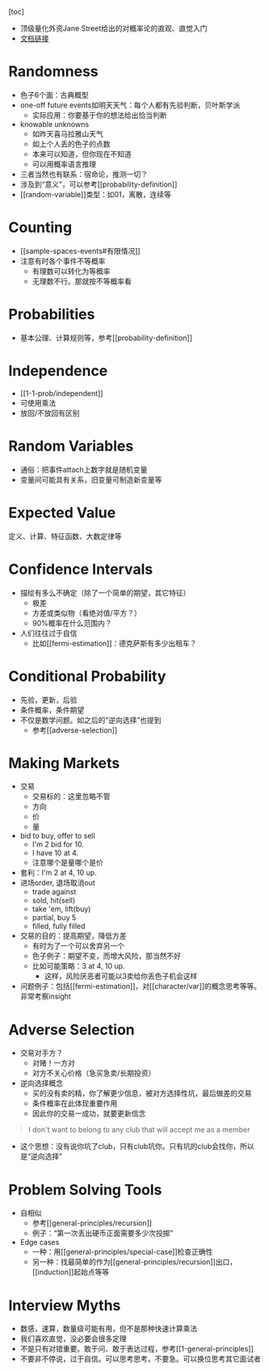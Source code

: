 [toc]
- 顶级量化外资Jane Street给出的对概率论的直观、直觉入门
- [文档链接](https://www.janestreet.com/static/pdfs/trading-interview.pdf)
# Randomness
- 色子6个面：古典概型
- one-off future events如明天天气：每个人都有先验判断，贝叶斯学派
  - 实际应用：你要基于你的想法给出恰当判断
- knowable unknowns
  - 如昨天喜马拉雅山天气
  - 如上个人丢的色子的点数
  - 本来可以知道，但你现在不知道
  - 可以用概率语言推理
- 三者当然也有联系：宿命论，推测一切？
- 涉及到“意义”，可以参考[[probability-definition]]
- [[random-variable]]类型：如01，离散，连续等
# Counting
- [[sample-spaces-events#有限情况]]
- 注意有时各个事件不等概率
  - 有理数可以转化为等概率
  - 无理数不行。那就按不等概率看
# Probabilities
- 基本公理、计算规则等，参考[[probability-definition]]
# Independence
- [[1-1-prob/independent]]
- 可使用乘法
- 放回/不放回有区别
# Random Variables
- 通俗：把事件attach上数字就是随机变量
- 变量间可能具有关系，旧变量可制造新变量等
# Expected Value
定义、计算、特征函数、大数定律等
# Confidence Intervals
- 描绘有多么不确定（除了一个简单的期望，其它特征）
  - 极差
  - 方差或类似物（看绝对值/平方？）
  - 90%概率在什么范围内？
- 人们往往过于自信
  - 比如[[fermi-estimation]]：德克萨斯有多少出租车？
# Conditional Probability
- 先验，更新，后验
- 条件概率，条件期望
- 不仅是数学问题。如之后的“逆向选择”也提到
  - 参考[[adverse-selection]]
# Making Markets
- 交易
  - 交易标的：这里忽略不管
  - 方向
  - 价
  - 量
- bid to buy, offer to sell
  - I'm 2 bid for 10.
  - I have 10 at 4.
  - 注意哪个是量哪个是价
- 套利：I'm 2 at 4, 10 up.
- 进场order, 退场取消out
  - trade against
  - sold, hit(sell)
  - take 'em, lift(buy)
  - partial, buy 5
  - filled, fully filled
- 交易的目的：提高期望，降低方差
  - 有时为了一个可以舍弃另一个
  - 色子例子：期望不变，而增大风险，那当然不好
  - 比如可能策略：3 at 4, 10 up.
    - 这样，风险厌恶者可能以3卖给你丢色子机会这样
- 问题例子：包括[[fermi-estimation]]，对[[character/var]]的概念思考等等。非常考察insight
# Adverse Selection
- 交易对手方？
  - 对赌！一方对
  - 对方不关心价格（急买急卖/长期投资）
- 逆向选择概念
  - 买的没有卖的精，你了解更少信息，被对方选择性坑，最后做差的交易
  - 条件概率在此体现重要作用
  - 因此你的交易一成功，就要更新信念
> I don't want to belong to any club that will accept me as a member

- 这个思想：没有说你坑了club，只有club坑你。只有坑的club会找你，所以是“逆向选择”
# Problem Solving Tools
- 自相似
  - 参考[[general-principles/recursion]]
  - 例子：“第一次丢出硬币正面需要多少次投掷”
- Edge cases
  - 一种：用[[general-principles/special-case]]检查正确性
  - 另一种：找最简单的作为[[general-principles/recursion]]出口，[[induction]]起始点等等
# Interview Myths
- 数感，速算，数量级可能有用，但不是那种快速计算乘法
- 我们喜欢直觉，没必要会很多定理
- 不是只有对错重要。敢于问、敢于表达过程，参考[[1-general-principles]]
- 不要非不停说，过于自信。可以思考思考。不要急。可以换位思考其它面试者